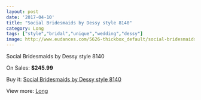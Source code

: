 ```yaml
---
layout: post
date: '2017-04-10'
title: "Social Bridesmaids by Dessy style 8140"
category: Long
tags: ["style","bridal","unique","wedding","dessy"]
image: http://www.eudances.com/5626-thickbox_default/social-bridesmaids-by-dessy-style-8140.jpg
---
```

Social Bridesmaids by Dessy style 8140

On Sales: **$245.99**
<a href="https://www.eudances.com/en/long/1947-social-bridesmaids-by-dessy-style-8140.html"><amp-img layout="responsive" width="600" height="600" src="//www.eudances.com/5626-thickbox_default/social-bridesmaids-by-dessy-style-8140.jpg" alt="Social Bridesmaids by Dessy style 8140 0" /></a>
<a href="https://www.eudances.com/en/long/1947-social-bridesmaids-by-dessy-style-8140.html"><amp-img layout="responsive" width="600" height="600" src="//www.eudances.com/5627-thickbox_default/social-bridesmaids-by-dessy-style-8140.jpg" alt="Social Bridesmaids by Dessy style 8140 1" /></a>

Buy it: [Social Bridesmaids by Dessy style 8140](https://www.eudances.com/en/long/1947-social-bridesmaids-by-dessy-style-8140.html "Social Bridesmaids by Dessy style 8140")

View more: [Long](https://www.eudances.com/en/21-long "Long")